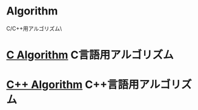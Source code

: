 # Algorithm 
C/C++用アルゴリズム\

# [C Algorithm](./ALGORITHM-C/) C言語用アルゴリズム
# [C++ Algorithm](./ALGORITHM-C++/) C++言語用アルゴリズム 